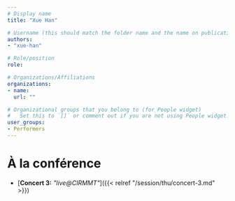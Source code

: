 ```yaml
---
# Display name
title: "Xue Han"

# Username (this should match the folder name and the name on publications)
authors:
- "xue-han"

# Role/position
role:

# Organizations/Affiliations
organizations:
- name: 
  url: ""

# Organizational groups that you belong to (for People widget)
#   Set this to `[]` or comment out if you are not using People widget.
user_groups:
- Performers
---
```


<!--
# À propos

Elit exercitation eu occaecat velit ad.
-->

# À la conférence

- [**Concert 3:** *"live@CIRMMT"*]({{< relref "/session/thu/concert-3.md" >}})